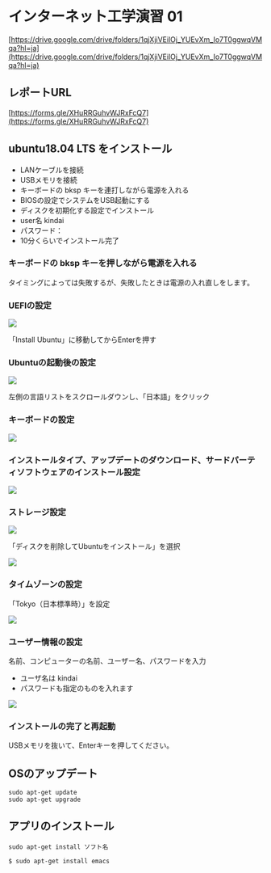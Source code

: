 # インターネット工学演習 01


[https://drive.google.com/drive/folders/1qjXjiVEilOj_YUEvXm_Io7T0ggwqVMqa?hl=ja](https://drive.google.com/drive/folders/1qjXjiVEilOj_YUEvXm_Io7T0ggwqVMqa?hl=ja)


## レポートURL



[https://forms.gle/XHuRRGuhvWJRxFcQ7](https://forms.gle/XHuRRGuhvWJRxFcQ7)

## ubuntu18.04 LTS をインストール

* LANケーブルを接続
* USBメモリを接続
* キーボードの bksp キーを連打しながら電源を入れる
* BIOSの設定でシステムをUSB起動にする
* ディスクを初期化する設定でインストール
* user名 kindai
* パスワード：
* 10分くらいでインストール完了

### キーボードの bksp キーを押しながら電源を入れる

タイミングによっては失敗するが、失敗したときは電源の入れ直しをします。

### UEFIの設定

![](./img/ie01-01.png)

「Install Ubuntu」に移動してからEnterを押す

### Ubuntuの起動後の設定

![](./img/ie01-02.png)


左側の言語リストをスクロールダウンし、「日本語」をクリック

### キーボードの設定

![](./img/ie01-03.png)

### インストールタイプ、アップデートのダウンロード、サードパーティソフトウェアのインストール設定

![](./img/ie01-04.png)

### ストレージ設定

![](./img/ie01-05.png)

「ディスクを削除してUbuntuをインストール」を選択

![](./img/ie01-06.png)

### タイムゾーンの設定

「Tokyo（日本標準時）」を設定

![](./img/ie01-07.png)

### ユーザー情報の設定

名前、コンピューターの名前、ユーザー名、パスワードを入力

* ユーザ名は kindai
* パスワードも指定のものを入れます

![](./img/ie01-08.png)

### インストールの完了と再起動

USBメモリを抜いて、Enterキーを押してください。


## OSのアップデート

```
sudo apt-get update
sudo apt-get upgrade
```

## アプリのインストール

`
sudo apt-get install ソフト名
`

```
$ sudo apt-get install emacs
```
